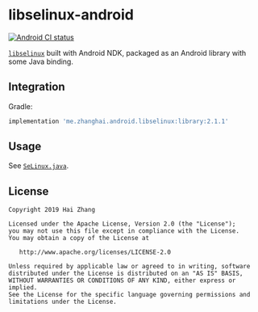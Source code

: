 # libselinux-android

[![Android CI status](https://github.com/zhanghai/libselinux-android/workflows/Android%20CI/badge.svg)](https://github.com/zhanghai/libselinux-android/actions)

[`libselinux`](https://android.googlesource.com/platform/external/selinux/+/refs/heads/master/libselinux/) built with Android NDK, packaged as an Android library with some Java binding.

## Integration

Gradle:

```gradle
implementation 'me.zhanghai.android.libselinux:library:2.1.1'
```

## Usage

See [`SeLinux.java`](library/src/main/java/me/zhanghai/android/libselinux/SeLinux.java).

## License

    Copyright 2019 Hai Zhang

    Licensed under the Apache License, Version 2.0 (the "License");
    you may not use this file except in compliance with the License.
    You may obtain a copy of the License at

       http://www.apache.org/licenses/LICENSE-2.0

    Unless required by applicable law or agreed to in writing, software
    distributed under the License is distributed on an "AS IS" BASIS,
    WITHOUT WARRANTIES OR CONDITIONS OF ANY KIND, either express or implied.
    See the License for the specific language governing permissions and
    limitations under the License.
